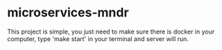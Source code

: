 # microservices-mndr





This project is simple, you just need to make sure there is docker in your computer, type 'make start' in your terminal and server will run.
